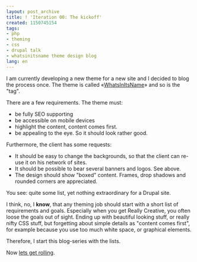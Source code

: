 ```yaml
---
layout: post_archive
title: ! 'Iteration 00: The kickoff'
created: 1150745154
tags:
- php
- theming
- css
- drupal talk
- whatsinitsname theme design blog
lang: en
---
```

I am currently developing a new theme for a new site and I decided to blog the process once. The theme is called «[WhatsInItsName](/taxonomy/term/65)» and so is the "tag".
<!--break-->
There are a few requirements. The theme must:

 * be fully SEO supporting
 * be accessible on mobile devices
 * highlight the content, content comes first. 
 * be appealing to the eye. So it should look rather good. 

Furthermore, the client has some requests:

 * It should be easy to change the backgrounds, so that the client can re-use it on his network of sites.
 * It should be possible to bear several banners and logos. See above.
 * The design should show "boxed" content. Frames, drop shadows and rounded corners are appreciated. 

You see: quite some list, yet nothing extraordinary for a Drupal site. 

I think, no, I __know__, that any theming job should start with a short list of requirements and goals. Especially when you get Really Creative, you often loose the goals out of sight. Ending up with beautiful looking stuff, or really nifty CSS stuff, but forgetting about simple details as "content comes first", for example because you use too much white space, or graphical elements.

Therefore, I start this blog-series with the lists.

Now [lets get rolling](/taxonomy/term/65).
